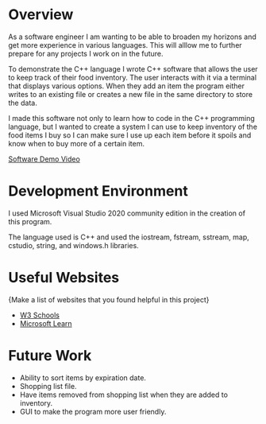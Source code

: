 # Overview

As a software engineer I am wanting to be able to broaden my horizons and get more experience in various languages. This will alllow me to further prepare for any projects I work on in the future.

To demonstrate the C++ language I wrote C++ software that allows the user to keep track of their food inventory. The user interacts with it via a terminal that displays various options. When they add an item the program either writes to an existing file or creates a new file in the same directory to store the data.

I made this software not only to learn how to code in the C++ programming language, but I wanted to create a system I can use to keep inventory of the food items I buy so I can make sure I use up each item before it spoils and know when to buy more of a certain item.

[Software Demo Video](http://youtube.link.goes.here)

# Development Environment

I used Microsoft Visual Studio 2020 community edition in the creation of this program.

The language used is C++ and used the iostream, fstream, sstream, map, cstudio, string, and windows.h libraries.

# Useful Websites

{Make a list of websites that you found helpful in this project}

- [W3 Schools](https://www.w3schools.com/cpp/)
- [Microsoft Learn](https://learn.microsoft.com/en-us/)

# Future Work

- Ability to sort items by expiration date.
- Shopping list file.
- Have items removed from shopping list when they are added to inventory.
- GUI to make the program more user friendly.